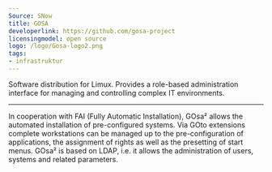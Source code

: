 ```yaml
---
Source: SNow
title: GOSA
developerlink: https://github.com/gosa-project
licensingmodel: open source
logo: /logo/Gosa-logo2.png
tags:
- infrastruktur
---
```

Software distribution for Limux. Provides a role-based administration interface for managing and controlling complex IT environments.

---

In cooperation with FAI (Fully Automatic Installation), GOsa² allows the automated installation of pre-configured systems. Via GOto extensions complete workstations can be managed up to the pre-configuration of applications, the assignment of rights as well as the presetting of start menus. GOsa² is based on LDAP, i.e. it allows the administration of users, systems and related parameters.

